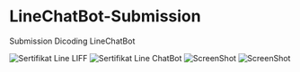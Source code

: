 # LineChatBot-Submission
Submission Dicoding LineChatBot

![Sertifikat Line LIFF](https://drive.google.com/uc?export=view&id=1A7Dx2C8GFd1yMDJ3h76Etj05A-YgABTH)
![Sertifikat Line ChatBot](https://drive.google.com/uc?export=view&id=1rmba0gbC7qTThDc-ocSIAGgrzujlSOes)
![ScreenShot](https://drive.google.com/uc?export=view&id=15lNxvIFYdbQgpI11EXCmEM356t-iI8Tc)
![ScreenShot](https://drive.google.com/uc?export=view&id=15whbSrED6vuVq54qe694MZSgK5FUmqKO)
